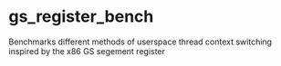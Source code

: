 # gs_register_bench
Benchmarks different methods of userspace thread context switching inspired by the x86 GS segement register 
